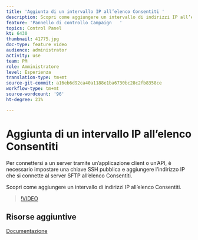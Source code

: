 ```yaml
---
title: 'Aggiunta di un intervallo IP all’elenco Consentiti '
description: Scopri come aggiungere un intervallo di indirizzi IP all’elenco Consentiti.
feature: 'Pannello di controllo Campaign   '
topics: Control Panel
kt: 6430
thumbnail: 41775.jpg
doc-type: feature video
audience: administrator
activity: use
team: PM
role: Amministratore
level: Esperienza
translation-type: tm+mt
source-git-commit: a16eb6d92ca40a1188e1ba6730bc28c2fb8358ce
workflow-type: tm+mt
source-wordcount: '96'
ht-degree: 21%

---
```



# Aggiunta di un intervallo IP all’elenco Consentiti

Per connettersi a un server tramite un’applicazione client o un’API, è necessario impostare una chiave SSH pubblica e aggiungere l’indirizzo IP che si connette al server SFTP all’elenco Consentiti.

Scopri come aggiungere un intervallo di indirizzi IP all’elenco Consentiti.

>[!VIDEO](https://video.tv.adobe.com/v/41775?quality=12)

## Risorse aggiuntive

[Documentazione](https://docs.adobe.com/content/help/en/control-panel/using/sftp-management/ip-range-allow-listing.html)

